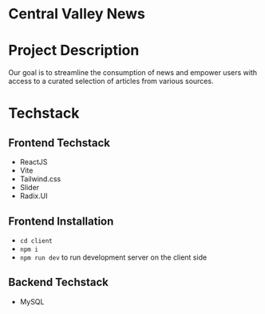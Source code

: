 # Central Valley News

# Project Description

Our goal is to streamline the consumption of news and empower users with access to a curated selection of articles from various sources.
# Techstack
## Frontend Techstack
- ReactJS
- Vite
- Tailwind.css
- Slider
- Radix.UI
## Frontend Installation 
- ```cd client```
- ```npm i```
- ```npm run dev``` to run development server on the client side

## Backend Techstack 
- MySQL
